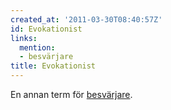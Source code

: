 ```yaml
---
created_at: '2011-03-30T08:40:57Z'
id: Evokationist
links:
  mention:
  - besvärjare
title: Evokationist
---
```


En annan term för [besvärjare].

  [besvärjare]: besvärjare
